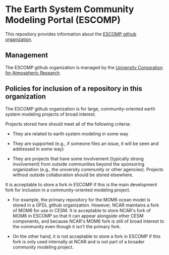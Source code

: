 # The Earth System Community Modeling Portal (ESCOMP)

This repository provides information about the [ESCOMP github
organization](https://github.com/ESCOMP).

## Management

The ESCOMP github organization is managed by the [University Corporation
for Atmospheric Research](https://www2.ucar.edu/).

## Policies for inclusion of a repository in this organization

The ESCOMP github organization is for large, community-oriented earth
system modeling projects of broad interest.

Projects stored here should meet all of the following criteria:

* They are related to earth system modeling in some way

* They are supported (e.g., if someone files an issue, it will be seen
  and addressed in some way)

* They are projects that have some involvement (typically strong
  involvement) from outside communities beyond the sponsoring
  organization (e.g., the university community or other agencies).
  Projects without outside collaboration should be stored elsewhere.

It is acceptable to store a fork in ESCOMP if this is the main
development fork for inclusion in a community-oriented modeling
project.

* For example, the primary repository for the MOM6 ocean model is stored
  in a GFDL github organization. However, NCAR maintains a fork of MOM6
  for use in CESM. It is acceptable to store NCAR's fork of MOM6 in
  ESCOMP so that it can appear alongside other CESM components, and
  because NCAR's MOM6 fork is still of broad interest to the community
  even though it isn't the primary fork.

* On the other hand, it is not acceptable to store a fork in ESCOMP if
  this fork is only used internally at NCAR and is not part of a broader
  community modeling project.
